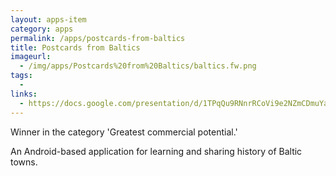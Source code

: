 ```yaml
---
layout: apps-item
category: apps
permalink: /apps/postcards-from-baltics
title: Postcards from Baltics
imageurl:
  - /img/apps/Postcards%20from%20Baltics/baltics.fw.png
tags:
  - 
links:
  - https://docs.google.com/presentation/d/1TPqQu9RNnrRCoVi9e2NZmCDmuYaaWAhYolRp5Dqoqy0/edit#slide=id.p
---
```


Winner in the category 'Greatest commercial potential.'

An Android-based application for learning and sharing history of Baltic towns. 
